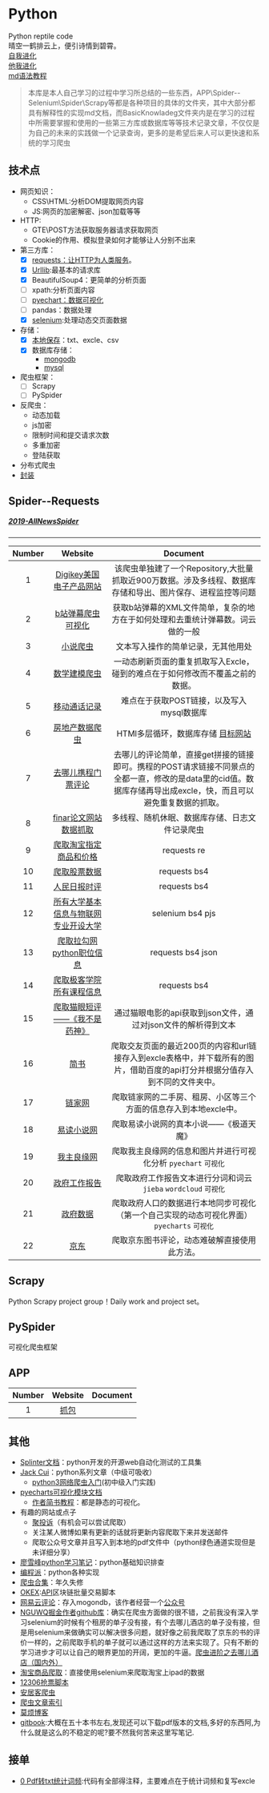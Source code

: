 # Python
Python reptile code<br>
晴空一鹤排云上，便引诗情到碧霄。<br>
[自我进化](https://github.com/afrunk/Summer-for-Learing/blob/master/TechnicalThinking.md)<br>
[他我进化](https://github.com/afrunk/Summer-for-Learing/blob/master/SkillThinking.md)<br>
[md语法教程](https://www.jianshu.com/p/86e7fa33de8e)
>  本库是本人自己学习的过程中学习所总结的一些东西，APP\Spider--Selenium\Spider\Scrapy等都是各种项目的具体的文件夹，其中大部分都具有解释性的实现md文档，而BasicKnowladeg文件夹内是在学习的过程中所需要掌握和使用的一些第三方库或数据库等等技术记录文章，不仅仅是为自己的未来的实践做一个记录查询，更多的是希望后来人可以更快速和系统的学习爬虫
## 技术点
- 网页知识：
   * CSS\HTML:分析DOM提取网页内容
   * JS:网页的加密解密、json加载等等
- HTTP:
   * GTE\POST方法获取服务器请求获取网页
   * Cookie的作用、模拟登录如何才能够让人分别不出来
- 第三方库：
   * [x] [requests：让HTTP为人类服务](https://github.com/afrunk/Summer-for-Learing/blob/master/BasicKnowladge/B--Requests.md)。
   * [x] [Urllib](https://github.com/afrunk/Summer-for-Learing/tree/master/BasicKnowladge):最基本的请求库
   * [x] BeautifulSoup4：更简单的分析页面
   * [ ] xpath:分析页面内容
   * [ ] [pyechart：数据可视化](https://github.com/afrunk/Summer-for-Learing/blob/master/BasicKnowladge/D--DataVisualization.md)
   * [ ] pandas：数据处理
   * [x] [selenium](https://github.com/afrunk/Summer-for-Learing/blob/master/BasicKnowladge/F--Selenium.md):处理动态交页面数据
- 存储：
   * [x] [本地保存](https://github.com/afrunk/Summer-for-Learing/blob/master/BasicKnowladge/A--%E6%9C%AC%E5%9C%B0%E4%BF%9D%E5%AD%98.md)：txt、excle、csv
   * [x] 数据库存储：
      - [mongodb](https://github.com/afrunk/Summer-for-Learing/blob/master/BasicKnowladge/E--mongoDB.md)
      - [mysql](https://github.com/afrunk/Summer-for-Learing/blob/master/BasicKnowladge/J-Mysql.md)
- 爬虫框架：
   * [ ] Scrapy
   * [ ] PySpider
- 反爬虫：
   * 动态加载
   * js加密
   * 限制时间和提交请求次数
   * 多重加密
   * 登陆获取
- 分布式爬虫
- [封装](https://github.com/afrunk/Spider-Summer-for-Learing/blob/master/BasicKnowladge/I-exe%E8%84%9A%E6%9C%AC%E6%89%93%E5%8C%85.md)
## Spider--Requests

##### [2019-AllNewsSpider]()
***
|  Number |   Website |      Document |
|:------:|:------:|:------:|
|1|[Digikey美国电子产品网站](https://github.com/afrunk/spiderClock)|该爬虫单独建了一个Repository,大批量抓取近900万数据。涉及多线程、数据库存储和导出、图片保存、进程监控等问题|
| 2 |[b站弹幕爬虫可视化](https://github.com/afrunk/python-Spider/blob/master/Spider/2019-AllNewsSpider/1%20b%E7%AB%99%E5%BC%B9%E5%B9%95%E7%88%AC%E8%99%AB%E5%8F%AF%E8%A7%86%E5%8C%96/bSiteSipderEasy.py)|获取b站弹幕的XML文件简单，复杂的地方在于如何处理和去重统计弹幕数。词云做的一般|
|3 |[小说爬虫](https://github.com/afrunk/python-Spider/tree/master/Spider/2019-AllNewsSpider/3%20%E5%B0%8F%E8%AF%B4%E7%88%AC%E8%99%AB)|文本写入操作的简单记录，无其他用处|
|4|[数学建模爬虫](https://github.com/afrunk/python-Spider/tree/master/Spider/2019-AllNewsSpider/2%20%E6%95%B0%E5%AD%A6%E5%BB%BA%E6%A8%A1%E7%88%AC%E8%99%AB)|一动态刷新页面的重复抓取写入Excle，碰到的难点在于如何修改而不覆盖之前的数据。|
|5|[移动通话记录](https://github.com/afrunk/python-Spider/tree/master/Spider/2019-AllNewsSpider/4%20%E7%A7%BB%E5%8A%A8%E9%80%9A%E8%AF%9D%E8%AE%B0%E5%BD%95)|难点在于获取POST链接，以及写入mysql数据库|
|6|[房地产数据爬虫](https://github.com/afrunk/python-Spider/tree/master/Spider/2019-AllNewsSpider/5%20%E6%88%BF%E5%9C%B0%E4%BA%A7%E6%95%B0%E6%8D%AE%E7%88%AC%E8%99%AB)|HTMl多层循环，数据库存储 [目标网站](https://cucc.tazzfdc.com/reisPub/pub/welcome)|
|7|[去哪儿携程门票评论](https://github.com/afrunk/python-Spider/tree/master/Spider/2019-AllNewsSpider/6%20%E5%8E%BB%E5%93%AA%E5%84%BF%E6%90%BA%E7%A8%8B%E9%97%A8%E7%A5%A8%E8%AF%84%E8%AE%BA)|去哪儿的评论简单，直接get拼接的链接即可。携程的POST请求链接不同景点的全都一直，修改的是data里的cid值。数据库存储再导出成excle，快，而且可以避免重复数据的抓取。|
|8|[finar论文网站数据抓取](https://github.com/afrunk/python-Spider/tree/master/Spider/2019-AllNewsSpider/7%20finar%E8%AE%BA%E6%96%87%E7%BD%91%E7%AB%99%E6%95%B0%E6%8D%AE%E6%8A%93%E5%8F%96)|多线程、随机休眠、数据库存储、日志文件记录爬虫|
|9|[爬取淘宝指定商品和价格](https://github.com/afrunk/python-Spider/blob/master/Spider/Zero--ZhihuBAsic/Taobao_file.py)|requests re|
|10|[爬取股票数据](https://github.com/afrunk/python-Spider/blob/master/Spider/Zero--ZhihuBAsic/Stock_Data.py)|requests bs4|
|11|[人民日报时评](https://github.com/afrunk/python-Spider/blob/master/Spider/Zero--ZhihuBAsic/renmingribao.py)| requests bs4|
|12|[所有大学基本信息与物联网专业开设大学](https://github.com/afrunk/python-Spider/blob/master/Spider/Zero--ZhihuBAsic/Get_zhuanye.py)| selenium bs4 pjs|
|13|[爬取拉勾网python职位信息](https://github.com/afrunk/python-Spider/blob/master/Spider/Zero--ZhihuBAsic/Iteration-lagou.py)| requests bs4 json|
|14|[爬取极客学院所有课程信息](https://github.com/afrunk/python-Spider/blob/master/Spider/Zero--ZhihuBAsic/jikexueyuan_course.py)|requests bs4|
|15|[爬取猫眼短评——《我不是药神》](https://github.com/afrunk/python-Spider/blob/master/Spider/One--MaoyanMovies/maoyan_movie.py)|通过猫眼电影的api获取到json文件，通过对json文件的解析得到文本|
|16|[简书](https://github.com/afrunk/python-Spider/blob/master/Spider/Two--jianshuImg/aiBaidu_api.py)|爬取交友页面的最近200页的内容和url链接存入到excle表格中，并下载所有的图片，借助百度的api打分并根据分值存入到不同的文件夹中。|
|17|[链家网](https://github.com/afrunk/python-Spider/blob/master/Spider/Three--LianjiaHouse/get_data.py)|爬取链家网的二手房、租房、小区等三个方面的信息存入到本地excle中。
|18|[易读小说网](https://github.com/afrunk/python-Spider/blob/master/Spider/Four--Yiduxiaoshuo/step1.py)|爬取易读小说网的真本小说——《极道天魔》|
|19|[我主良缘网](https://github.com/afrunk/python-Spider/blob/master/Spider/Six--WZLY/lovewzly.py)|爬取我主良缘网的信息和图片并进行可视化分析 `pyechart` `可视化`|
|20|[政府工作报告](https://github.com/afrunk/Summer-for-Learing/blob/master/Spider/Sever-Govcn/%E6%A2%A6%E6%83%B3%E8%BF%99%E4%B8%AA%E4%B8%9C%E8%A5%BF.md)|爬取政府工作报告文本进行分词和词云  `jieba`  `wordcloud` `可视化`|
|21|[政府数据](https://github.com/afrunk/Summer-for-Learing/blob/master/Spider/Eight--DemographicVisualization/%E6%88%91%E6%89%80%E6%9C%89%E7%9A%84%E8%87%AA%E8%B4%9F%E9%83%BD%E6%9D%A5%E8%87%AA%E6%88%91%E7%9A%84%E8%87%AA%E5%8D%91.md)|爬取政府人口的数据进行本地同步可视化（第一个自己实现的动态可视化界面）`pyecharts`   `可视化`|
|22|[京东](https://github.com/afrunk/Summer-for-Learing/blob/master/Spider--Selenium/D--JD/%E6%88%91%E4%BA%A6%E9%A3%98%E9%9B%B6%E4%B9%85.md)| 爬取京东图书评论，动态难破解直接使用此方法。|


  

## Scrapy
Python Scrapy project group！Daily work and project set。<br>

## PySpider
可视化爬虫框架

## APP
|  Number |   Website |      Document |
|:------:|:------:|:------:|
|1|[抓包](https://github.com/afrunk/Summer-for-Learing/blob/master/APP/charles%E2%80%94%E2%80%94Capture%20tutorial.md)||

## 其他
- [Splinter文档](https://splinter-docs-zh-cn.readthedocs.io/zh/latest/#drivers)：python开发的开源web自动化测试的工具集
- [Jack Cui](http://cuijiahua.com/blog/2018/03/spider-5.html)：python系列文章（中级可吸收）
  * [python3网络爬虫入门](https://blog.csdn.net/column/details/15321.html)(初中级入门实践)
- [pyecharts可视化模块文档](http://pyecharts.org/#/)
   * [作者简书教程](https://www.jianshu.com/p/b718c307a61c)：都是静态的可视化。
- 有趣的网站或点子
   * [聚投诉](http://ts.21cn.com/merchant/ranking)（有机会可以尝试爬取）
   * 关注某人微博如果有更新的话就将更新内容爬取下来并发送邮件
   * 爬取公众号文章并且写入到本地的pdf文件中（python绿色通道实现但是未详细分享）
- [廖雪峰python学习笔记](https://blog.csdn.net/u012084802/article/category/7370766)：python基础知识排查
- [编程派](http://codingpy.com/category/tutorials/)：python各种实现
- [爬虫合集](https://github.com/bodekjan/awesome-spider)：年久失修
- [OKEX](https://okexcomweb.bafang.com/account/login):[API](https://github.com/okcoin-okex/API-docs-OKEx.com)区块链批量交易脚本
- [网易云评论](https://github.com/monkey-soft/SchweizerMesser)：存入mogondb，该作者经营一个[公众号](https://github.com/monkey-soft/treasure)
- [NGUWQ掘金作者github库](https://github.com/NGUWQ/Python3Spider)：确实在爬虫方面做的很不错，之前我没有深入学习selenium的时候有个租房的单子没有接，有个去哪儿酒店的单子没有接，但是用selenium来做确实可以解决很多问题，就好像之前我爬取了京东的书的评价一样的，之前爬取手机的单子就可以通过这样的方法来实现了。只有不断的学习进步才可以让自己的眼界更加的开阔，更加的牛逼。[爬虫进阶之去哪儿酒店（国内外）](https://juejin.im/post/5b7b6a1fe51d4538d5175073)
- [淘宝商品爬取](https://blog.csdn.net/Leesoar521yt/article/details/81461939)：直接使用selenium来爬取淘宝上ipad的数据
- [12306抢票脚本](https://github.com/bsbforever/spider/blob/master/selenium_12306.py)
- [安居客爬虫](https://blog.csdn.net/xudailong_blog/article/details/79303820)
- [爬虫文章索引](https://blog.csdn.net/TheSnowBoy_2/article/details/55800142)
- [莫烦博客](https://morvanzhou.github.io/tutorials/data-manipulation/scraping/5-01-selenium/)
- [gitbook](https://legacy.gitbook.com/@wizardforcel):大概在五十本书左右,发现还可以下载pdf版本的文档,多好的东西阿,为什么就是这么的不稳定的呢?要不然我何苦来这里写笔记.

## 接单
- [0 Pdf转txt统计词频]():代码有全部得注释，主要难点在于统计词频和复写excle
